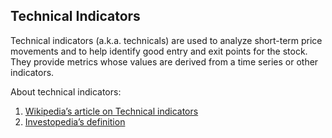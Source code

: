 Technical Indicators
-------------------------------------------------------------------------------

Technical indicators (a.k.a. technicals) are used to analyze short-term price movements and to help identify good entry and exit points for the stock.
They provide metrics whose values are derived from a time series or other indicators.

About technical indicators:

1. [Wikipedia’s article on Technical indicators](http://en.wikipedia.org/wiki/Technical_indicator)
2. [Investopedia’s definition](http://www.investopedia.com/terms/t/technicalindicator.asp)
